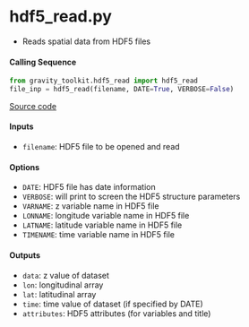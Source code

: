 hdf5_read.py
============

 - Reads spatial data from HDF5 files

#### Calling Sequence
```python
from gravity_toolkit.hdf5_read import hdf5_read
file_inp = hdf5_read(filename, DATE=True, VERBOSE=False)
```
[Source code](https://github.com/tsutterley/read-GRACE-harmonics/blob/main/gravity_toolkit/hdf5_read.py)

#### Inputs
 - `filename`: HDF5 file to be opened and read

#### Options
 - `DATE`: HDF5 file has date information
 - `VERBOSE`: will print to screen the HDF5 structure parameters
 - `VARNAME`: z variable name in HDF5 file
 - `LONNAME`: longitude variable name in HDF5 file
 - `LATNAME`: latitude variable name in HDF5 file
 - `TIMENAME`: time variable name in HDF5 file

#### Outputs
 - `data`: z value of dataset
 - `lon`: longitudinal array
 - `lat`: latitudinal array
 - `time`: time value of dataset (if specified by DATE)
 - `attributes`: HDF5 attributes (for variables and title)
